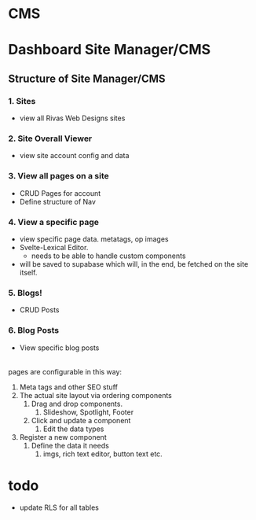 # CMS

# Dashboard Site Manager/CMS

## Structure of Site Manager/CMS
### 1. Sites
- view all Rivas Web Designs sites

### 2. Site Overall Viewer
- view site account config and data

### 3. View all pages on a site
- CRUD Pages for account
- Define structure of Nav

### 4. View a specific page
- view specific page data. metatags, op images
- Svelte-Lexical Editor.
  - needs to be able to handle custom components
- will be saved to supabase which will, in the end, be fetched on the site itself.

### 5. Blogs!
- CRUD Posts

### 6. Blog Posts
- View specific blog posts




######
pages are configurable in this way:
1. Meta tags and other SEO stuff 
2. The actual site layout via ordering components
   1. Drag and drop components. 
      1. Slideshow, Spotlight, Footer
   2. Click and update a component 
      1. Edit the data types
3. Register a new component
      1. Define the data it needs
         1. imgs, rich text editor, button text etc.


# todo
- update RLS for all tables